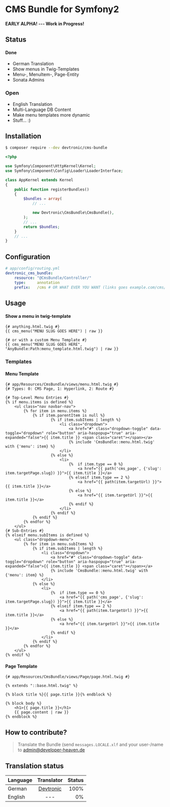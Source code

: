 # CMS Bundle for Symfony2
#### EARLY ALPHA! --- Work in Progress!

## Status
#### Done
 - German Translation
 - Show menus in Twig-Templates
 - Menu-, MenuItem-, Page-Entity
 - Sonata Admins

### Open
 - English Translation
 - Multi-Language DB Content
 - Make menu templates more dynamic
 - Stuff... :)

## Installation
``` bash
$ composer require --dev devtronic/cms-bundle
```

```php
<?php

use Symfony\Component\HttpKernel\Kernel;
use Symfony\Component\Config\Loader\LoaderInterface;

class AppKernel extends Kernel
{
    public function registerBundles()
    {
        $bundles = array(
            // ...

            new Devtronic\CmsBundle\CmsBundle(),
        );
        // ...
        return $bundles;
    }
    // ...
}

```
## Configuration
```yml
# app/config/routing.yml
devtronic_cms_bundle:
    resource: "@CmsBundle/Controller/"
    type:     annotation
    prefix:   /cms # OR WHAT EVER YOU WANT (links goes example.com/cms/{page-slug})    
```
## Usage
#### Show a menu in twig-template
```twig
{# anything.html.twig #}
{{ cms_menu("MENU SLUG GOES HERE") | raw }}

{# or with a custom Menu Template #}
{{ cms_menu("MENU SLUG GOES HERE", "AnyBundle:Path:menu_template.html.twig") | raw }}
```
### Templates
#### Menu Template
```twig
{# app/Resources/CmsBundle/views/menu.html.twig #}
{# Types: 0: CMS Page, 1: Hyperlink, 2: Route #}

{# Top-Level Menu Entries #}
{% if menu.items is defined %}
    <ul class="nav navbar-nav">
        {% for item in menu.items %}
            {% if item.parentItem is null %}
                    {% if item.subItems | length %}
                        <li class="dropdown">
                            <a href="#" class="dropdown-toggle" data-toggle="dropdown" role="button" aria-haspopup="true" aria-expanded="false">{{ item.title }} <span class="caret"></span></a>
                            {% include 'CmsBundle::menu.html.twig' with {'menu': item} %}
                        </li>
                    {% else %}
                        <li>
                            {%  if item.type == 0 %}
                                <a href="{{ path('cms_page', {'slug': item.targetPage.slug}) }}">{{ item.title }}</a>
                            {% elseif item.type == 2 %}
                                <a href="{{ path(item.targetUrl) }}">{{ item.title }}</a>
                            {% else %}
                                <a href="{{ item.targetUrl }}">{{ item.title }}</a>
                            {% endif %}
                        </li>
                    {% endif %}
            {% endif %}
        {% endfor %}
    </ul>
{# Sub-Entries #}
{% elseif menu.subItems is defined %}
    <ul class="dropdown-menu">
        {% for item in menu.subItems %}
            {% if item.subItems | length %}
                <li class="dropdown">
                    <a href="#" class="dropdown-toggle" data-toggle="dropdown" role="button" aria-haspopup="true" aria-expanded="false">{{ item.title }} <span class="caret"></span></a>
                    {% include 'CmsBundle::menu.html.twig' with {'menu': item} %}
                </li>
            {% else %}
                <li>
                    {%  if item.type == 0 %}
                        <a href="{{ path('cms_page', {'slug': item.targetPage.slug}) }}">{{ item.title }}</a>
                    {% elseif item.type == 2 %}
                        <a href="{{ path(item.targetUrl) }}">{{ item.title }}</a>
                    {% else %}
                        <a href="{{ item.targetUrl }}">{{ item.title }}</a>
                    {% endif %}
                </li>
            {% endif %}
        {% endfor %}
    </ul>
{% endif %}
```

#### Page Template
```twig
{# app/Resources/CmsBundle/views/Page/page.html.twig #}

{% extends "::base.html.twig" %}

{% block title %}{{ page.title }}{% endblock %}

{% block body %}
    <h1>{{ page.title }}</h1>
    {{ page.content | raw }}
{% endblock %}

```

## How to contribute?
> Translate the Bundle (send ``messages.LOCALE.xlf`` and your user-/name to <admin@developer-heaven.de>

## Translation status 
| Language      | Translator                                        | Status |
| ------------- | :-----------------------------------------------: | ------:|
| German        | [Devtronic](mailto:admin@developer-heaven.de)     |   100% |
| English       |   ---                                             |     0% |